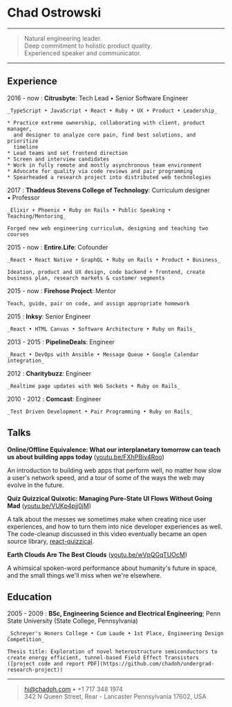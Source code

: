 Chad Ostrowski
==============

----

>  Natural engineering leader.\
>  Deep commitment to holistic product quality.\
>  Experienced speaker and communicator.

----

Experience
----------

2016 - now
:   **Citrusbyte**: Tech Lead • Senior Software Engineer

    _TypeScript • JavaScript • React • Ruby • UX • Product • Leadership_

    * Practice extreme ownership, collaborating with client, product manager,
      and designer to analyze core pain, find best solutions, and prioritize
      timeline
    * Lead teams and set frontend direction
    * Screen and interview candidates
    * Work in fully remote and mostly asynchronous team environment
    * Advocate for quality via code reviews and pair programming
    * Spearheaded a research project into distributed web technologies


2017
:   **Thaddeus Stevens College of Technology**: Curriculum designer • Professor

    _Elixir + Phoenix • Ruby on Rails • Public Speaking • Teaching/Mentoring_

    Forged new web engineering curriculum, designing and teaching two courses

2015 - now
:   **Entire.Life**: Cofounder

    _React • React Native • GraphQL • Ruby on Rails • Product • Business_

    Ideation, product and UX design, code backend + frontend, create business plan, research markets & customer segments

2015 - now
:   **Firehose Project**: Mentor

    Teach, guide, pair on code, and assign appropriate homework

2015
:   **Inksy**: Senior Engineer

    _React • HTML Canvas • Software Architecture • Ruby on Rails_

2013 - 2015
:   **PipelineDeals**: Engineer

    _React • DevOps with Ansible • Message Queue • Google Calendar integration_

2012
:   **Charitybuzz**: Engineer

    _Realtime page updates with Web Sockets • Ruby on Rails_

2010 - 2012
:   **Comcast**: Engineer

    _Test Driven Development • Pair Programming • Ruby on Rails_


Talks
-----

**Online/Offline Equivalence: What our interplanetary tomorrow can teach us
about building apps today** ([youtu.be/FXhPBiv4Roo](https://youtu.be/FXhPBiv4Roo))

An introduction to building web apps that perform well, no matter how slow a user's network speed, and a tour of some of the ways the web may evolve in the future.


**Quiz Quizzical Quixotic: Managing Pure-State UI Flows Without Going Mad**
([youtu.be/VUKp4pjj0jM](https://youtu.be/VUKp4pjj0jM))

A talk about the messes we sometimes make when creating nice user experiences, and how to turn them into nice developer experiences as well. The code-cleanup discussed in this video eventually became an open source library, [react-quizzical](https://github.com/chadoh/react-quizzical).


**Earth Clouds Are The Best Clouds** ([youtu.be/wVpQGqTUOcM](https://youtu.be/wVpQGqTUOcM))

A whimsical spoken-word performance about humanity's future in space, and the small things we'll miss when we're elsewhere.


Education
---------

2005 - 2009
:   **BSc, Engineering Science and Electrical Engineering**; Penn State University (State College, Pennsylvania)

    _Schreyer's Honers College • Cum Laude • 1st Place, Engineering Design Competition_

    Thesis title: Exploration of novel heterostructure semiconductors to create energy efficient, tunnel-based Field Effect Transistors ([project code and report PDF](https://github.com/chadoh/undergrad-research-project))


----

> <hi@chadoh.com> • +1 717 348 1974\
> 342 N Queen Street, Rear - Lancaster Pennsylvania 17602, USA
